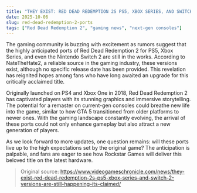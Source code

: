 ```yaml
---
title: "THEY EXIST: RED DEAD REDEMPTION 2S PS5, XBOX SERIES, AND SWITCH 2 VERSIONS ARE STILL HAPPENING"
date: 2025-10-06
slug: red-dead-redemption-2-ports
tags: ["Red Dead Redemption 2", "gaming news", "next-gen consoles"]
---
```


The gaming community is buzzing with excitement as rumors suggest that the highly anticipated ports of Red Dead Redemption 2 for PS5, Xbox Series, and even the Nintendo Switch 2 are still in the works. According to NateTheHate2, a reliable source in the gaming industry, these versions exist, although no specific release date has been provided. This revelation has reignited hopes among fans who have long awaited an upgrade for this critically acclaimed title.

Originally launched on PS4 and Xbox One in 2018, Red Dead Redemption 2 has captivated players with its stunning graphics and immersive storytelling. The potential for a remaster on current-gen consoles could breathe new life into the game, similar to how GTA 5 transitioned from older platforms to newer ones. With the gaming landscape constantly evolving, the arrival of these ports could not only enhance gameplay but also attract a new generation of players.

As we look forward to more updates, one question remains: will these ports live up to the high expectations set by the original game? The anticipation is palpable, and fans are eager to see how Rockstar Games will deliver this beloved title on the latest hardware.
> Original source: https://www.videogameschronicle.com/news/they-exist-red-dead-redemption-2s-ps5-xbox-series-and-switch-2-versions-are-still-happening-its-claimed/